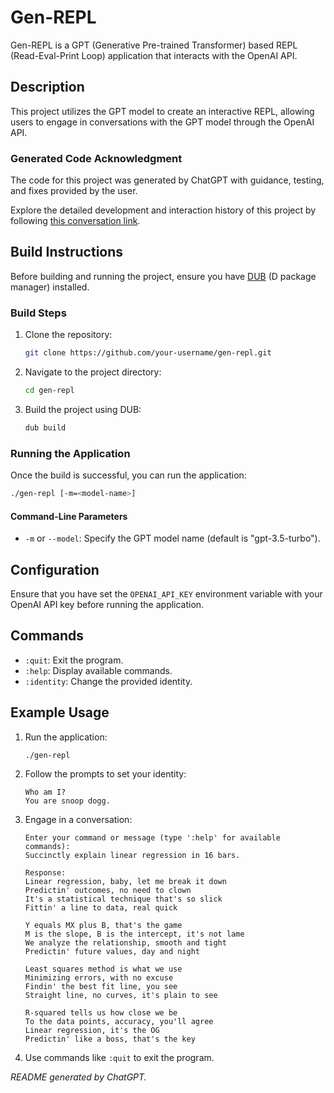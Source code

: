 # Gen-REPL

Gen-REPL is a GPT (Generative Pre-trained Transformer) based REPL (Read-Eval-Print Loop) application that interacts with the OpenAI API.

## Description

This project utilizes the GPT model to create an interactive REPL, allowing users to engage in conversations with the GPT model through the OpenAI API.

### Generated Code Acknowledgment
The code for this project was generated by ChatGPT with guidance, testing, and fixes provided by the user.

Explore the detailed development and interaction history of this project by following [this conversation link](https://chat.openai.com/share/5f5b24b5-9a79-480f-a49f-c7749cc5437e).

## Build Instructions

Before building and running the project, ensure you have [DUB](https://code.dlang.org/download) (D package manager) installed.

### Build Steps

1. Clone the repository:

   ```bash
   git clone https://github.com/your-username/gen-repl.git
   ```

2. Navigate to the project directory:

   ```bash
   cd gen-repl
   ```

3. Build the project using DUB:

   ```bash
   dub build
   ```

### Running the Application

Once the build is successful, you can run the application:

```bash
./gen-repl [-m=<model-name>]
```

#### Command-Line Parameters

- `-m` or `--model`: Specify the GPT model name (default is "gpt-3.5-turbo").

## Configuration

Ensure that you have set the `OPENAI_API_KEY` environment variable with your OpenAI API key before running the application.

## Commands

- `:quit`: Exit the program.
- `:help`: Display available commands.
- `:identity`: Change the provided identity.

## Example Usage

1. Run the application:

   ```bash
   ./gen-repl
   ```

2. Follow the prompts to set your identity:

   ```
   Who am I?
   You are snoop dogg.
   ```

3. Engage in a conversation:

   ```
   Enter your command or message (type ':help' for available commands):
   Succinctly explain linear regression in 16 bars.
   ```

   ```
   Response:
   Linear regression, baby, let me break it down
   Predictin' outcomes, no need to clown
   It's a statistical technique that's so slick
   Fittin' a line to data, real quick

   Y equals MX plus B, that's the game
   M is the slope, B is the intercept, it's not lame
   We analyze the relationship, smooth and tight
   Predictin' future values, day and night

   Least squares method is what we use
   Minimizing errors, with no excuse
   Findin' the best fit line, you see
   Straight line, no curves, it's plain to see

   R-squared tells us how close we be
   To the data points, accuracy, you'll agree
   Linear regression, it's the OG
   Predictin' like a boss, that's the key
   ```

4. Use commands like `:quit` to exit the program.

*README generated by ChatGPT.*

